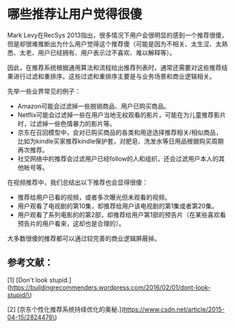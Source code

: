 # 哪些推荐让用户觉得很傻

Mark Levy在RecSys 2013指出，很多情况下用户会很明显的感到一个推荐很傻，但是却很难推断出为什么用户觉得这个推荐傻（可能是因为不相关、太生涩、太熟悉、太老、用户已经拥有、用户表示过不喜欢、难以解释等）。

因此，在推荐系统根据通用算法和流程给出推荐列表时，通常还需要对这些推荐结果进行过滤和重排序。这些过滤和重排序主要是与业务场景和商业逻辑相关。

先举一些业界常见的例子：

* Amazon可能会过滤掉一些脱销商品、用户已购买商品。
* Netflix可能会过滤掉一些在用户当地无权观看的影片，可能在为儿童推荐影片时，过滤掉一些色情暴力的影片等。
* 京东在召回模型中，会对已购买商品的各类和用途选择推荐相关/相似商品，比如为kindle买家推荐kindle保护套，对肥皂、洗发水等日用品根据购买周期再次推荐。
* 社交网络中的推荐会过滤用户已经follow的人和组织，还会过滤用户本人的其他帐号等。

在视频推荐中，我们总结出以下推荐也会显得很傻：

* 推荐给用户已看的视频，或者多次曝光但未观看的视频。
* 用户观看了电视剧的第10集，却推荐给用户该电视剧的第1集或者第20集。
* 用户观看了系列电影的的第2部，却推荐给用户第1部的预告片（在某些喜欢看预告片的用户看来，这却也是合理的）。

大多数很傻的推荐都可以通过较完善的商业逻辑屏蔽掉。

## 参考文献：

\[1\] [Don't look stupid.](https://buildingrecommenders.wordpress.com/2016/02/01/dont-look-stupid/\)

\[2\] [京东个性化推荐系统持续优化的奥秘.](https://www.csdn.net/article/2015-04-15/2824476\)

